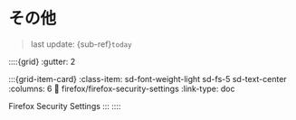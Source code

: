 # その他
> last update: {sub-ref}`today`


::::{grid}
:gutter: 2

:::{grid-item-card}
:class-item: sd-font-weight-light sd-fs-5 sd-text-center
:columns: 6
:link: firefox/firefox-security-settings
:link-type: doc

Firefox Security Settings
:::
::::